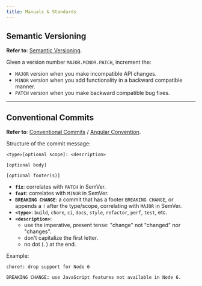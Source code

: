 ```yaml
---
title: Manuals & Standards
---
```


## Semantic Versioning

**Refer to**: [Semantic Versioning](https://semver.org/).

Given a version number `MAJOR.MINOR.PATCH`, increment the:

 - `MAJOR` version when you make incompatible API changes.
 - `MINOR` version when you add functionality in a backward compatible manner.
 - `PATCH` version when you make backward compatible bug fixes.

---

## Conventional Commits

**Refer to**: [Conventional Commits](https://www.conventionalcommits.org/) / [Angular Convention](https://github.com/angular/angular/blob/main/CONTRIBUTING.md#-commit-message-format).

Structure of the commit message:

```
<type>[optional scope]: <description>

[optional body]

[optional footer(s)]
```

 - **`fix`**: correlates with `PATCH` in SemVer.
 - **`feat`**: correlates with `MINOR` in SemVer.
 - **`BREAKING CHANGE`**: a commit that has a footer `BREAKING CHANGE`, or appends a `!` after the type/scope, correlating with `MAJOR` in SemVer.
 - **`<type>`**: `build`, `chore`, `ci`, `docs`, `style`, `refactor`, `perf`, `test`, etc.
 - **`<description>`**:
    - use the imperative, present tense: "change" not "changed" nor "changes".
    - don't capitalize the first letter.
    - no dot (`.`) at the end.

Example:

```
chore!: drop support for Node 6

BREAKING CHANGE: use JavaScript features not available in Node 6.
```
